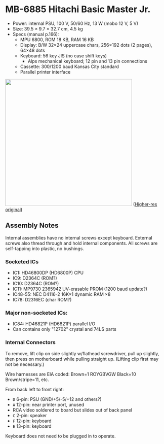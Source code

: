 MB-6885 Hitachi Basic Master Jr.
================================

- Power: internal PSU, 100 V, 50/60 Hz, 13 W (mobo 12 V, 5 V)
- Size: 39.5 × 9.7 × 32.7 cm, 4.5 kg
- Specs (manual p.166):
  - MPU 6800, ROM 18 KB, RAM 16 KB
  - Display: B/W 32×24 uppercase chars, 256×192 dots (2 pages), 64×48 dots
  - Keyboard: 56 key JIS (no case shift keys)
    - Alps mechanical keyboard; 12 pin and 13 pin connections
  - Cassette: 300/1200 baud Kansas City standard
  - Parallel printer interface

<img src="https://lh3.googleusercontent.com/pw/AM-JKLWFPAC0cbc-RkEhR0qBfujuEPQazip7AeL3mW-25pkrZsOGd_BLolN7cw6T05t3UKEG-wjwoXd7qscloIZHd-r6qv6dxTch5LUV7tWEAM2xojJXqmqYHcsfRTanRS_PdKIUTzV8QmXMtyvr65fRPQ8o=w1389-h1176-no?authuser=0" height=400> ([Higher-res original](https://photos.app.goo.gl/rYa7rnKMH8vaZ5m78))


Assembly Notes
--------------

Internal assemblies have no internal screws except keyboard.
External screws also thread through and hold internal components.
All screws are self-tapping into plastic, no bushings.

### Socketed ICs

- IC1:  HD46800DP (HD6800P) CPU
- IC9:  D2364C (ROM?)
- IC10: D2364C (ROM?)
- IC11: MP9730 2365942 UV-erasable PROM (1200 baud update?)
- IC48-55: NEC D4116-2 16K×1 dynamic RAM ×8
- IC78: D2316EC (char ROM?)

### Major non-socketed ICs:

- IC84: HD46821P (HD6821P) parallel I/O
- Can contains only "12702" crystal and 74LS parts

### Internal Connectors

To remove, lift clip on side slightly w/flathead screwdriver, pull up
slightly, then press on motherboard while pulling straight up. (Lifting
clip first may not be necessary.)

Wire harnesses are EIA coded: Brown=1 ROYGBVGW Black=10 Brown/stripe=11, etc.

From back left to front right:
- `D` 6-pin: PSU (GND/+5/-5/+12 and others?)
- `A` 12-pin: near printer port, unused
- RCA video soldered to board but slides out of back panel
- `C` 2-pin: speaker
- `F` 12-pin: keyboard
- `E` 13-pin: keyboard

Keyboard does not need to be plugged in to operate.
